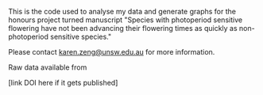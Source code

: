 This is the code used to analyse my data and generate graphs for the honours project turned manuscript "Species with photoperiod sensitive flowering have not been advancing their flowering times as quickly as non-photoperiod sensitive species."

Please contact karen.zeng@unsw.edu.au for more information.

Raw data available from

[link DOI here if it gets published]